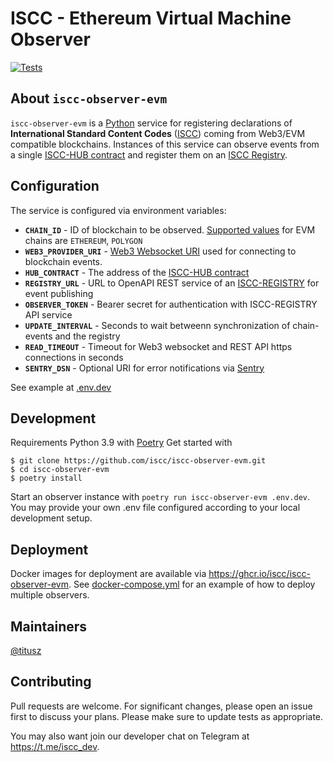 # ISCC - Ethereum Virtual Machine Observer

[![Tests](https://github.com/iscc/iscc-observer-evm/actions/workflows/tests.yml/badge.svg)](https://github.com/iscc/iscc-observer-evm/actions/workflows/tests.yml)

## About `iscc-observer-evm`
`iscc-observer-evm` is a [Python](https://python.org) service for registering declarations of **International Standard Content Codes** ([ISCC](https://iscc.codes)) coming from Web3/EVM compatible blockchains. Instances of this service can observe events from a single [ISCC-HUB contract](https://github.com/iscc/iscc-evm#the-iscc-hub-contract) and register them on an [ISCC Registry](https://github.com/iscc/iscc-registry).

## Configuration

The service is configured via environment variables:

- **`CHAIN_ID`** - ID of blockchain to be observed. [Supported values](https://core.iscc.codes/constants/#iscc_core.constants.ST_ID--st_id) for EVM chains are `ETHEREUM`, `POLYGON`
- **`WEB3_PROVIDER_URI`** - [Web3 Websocket URI](https://web3py.readthedocs.io/en/stable/providers.html#provider-via-environment-variable) used for connecting to blockchain events.
- **`HUB_CONTRACT`** - The address of the [ISCC-HUB contract](https://github.com/iscc/iscc-evm#the-iscc-hub-contract)
- **`REGISTRY_URL`** - URL to OpenAPI REST service of an [ISCC-REGISTRY](https://github.com/iscc/iscc-registry) for event publishing
- **`OBSERVER_TOKEN`** - Bearer secret for authentication with ISCC-REGISTRY API service
- **`UPDATE_INTERVAL`** - Seconds to wait betweenn synchronization of chain-events and the registry
- **`READ_TIMEOUT`** - Timeout for Web3 websocket and REST API https connections in seconds
- **`SENTRY_DSN`** - Optional URI for error notifications via [Sentry](https://sentry.io)

See example at [.env.dev](.env.dev)

## Development
Requirements Python 3.9 with [Poetry](https://python-poetry.org/)
Get started with
```shell
$ git clone https://github.com/iscc/iscc-observer-evm.git
$ cd iscc-observer-evm
$ poetry install
```

Start an observer instance with `poetry run iscc-observer-evm .env.dev`.
You may provide your own .env file configured according to your local development setup.

## Deployment

Docker images for deployment are available via https://ghcr.io/iscc/iscc-observer-evm.
See [docker-compose.yml](docker-compose.yml) for an example of how to deploy multiple observers.


## Maintainers
[@titusz](https://github.com/titusz)

## Contributing

Pull requests are welcome. For significant changes, please open an issue first to discuss your plans. Please make sure to update tests as appropriate.

You may also want join our developer chat on Telegram at <https://t.me/iscc_dev>.
